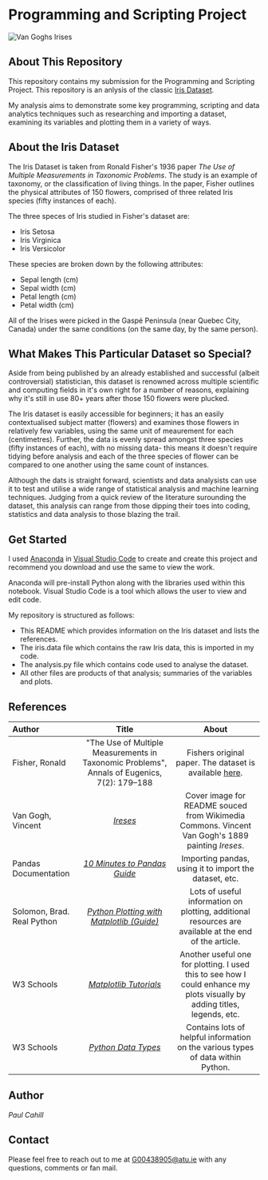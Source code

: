 # Programming and Scripting Project

![Van Goghs Irises](https://upload.wikimedia.org/wikipedia/commons/9/98/VanGoghIrises2.jpg)

## About This Repository
This repository contains my submission for the Programming and Scripting Project. This repository is an anlysis of the classic [Iris Dataset](https://archive.ics.uci.edu/dataset/53/iris).

My analysis aims to demonstrate some key programming, scripting and data analytics techniques such as researching and importing a dataset, examining its variables and plotting them in a variety of ways.

## About the Iris Dataset
The Iris Dataset is taken from Ronald Fisher's 1936 paper *The Use of Multiple Measurements in Taxonomic Problems*. The study is an example of taxonomy, or the classification of living things. In the paper, Fisher outlines the physical attributes of 150 flowers, comprised of three related Iris species (fifty instances of each).

The three speces of Iris studied in Fisher's dataset are:

- Iris Setosa
- Iris Virginica
- Iris Versicolor

These species are broken down by the following attributes:

- Sepal length (cm)
- Sepal width (cm)
- Petal length (cm)
- Petal width (cm)

All of the Irises were picked in the Gaspé Peninsula (near Quebec City, Canada) under the same conditions (on the same day, by the same person).

## What Makes This Particular Dataset so Special?
Aside from being published by an already established and successful (albeit controversial) statistician, this dataset is renowned across multiple scientific and computing fields in it's own right for a number of reasons, explaining why it's still in use 80+ years after those 150 flowers were plucked.

The Iris dataset is easily accessible for beginners; it has an easily contextualised subject matter (flowers) and examines those flowers in relatively few variables, using the same unit of meaurement for each (centimetres). Further, the data is evenly spread amongst three species (fifty instances of each), with no missing data- this means it doesn't require tidying before analysis and each of the three species of flower can be compared to one another using the same count of instances.

Although the dats is straight forward, scientists and data analysists can use it to test and utilise a wide range of statistical analysis and machine learning techniques. Judging from a quick review of the literature surounding the dataset, this analysis can range from those dipping their toes into coding, statistics and data analysis to those blazing the trail.

## Get Started
I used [Anaconda](https://www.anaconda.com/download) in [Visual Studio Code](https://code.visualstudio.com/download) to create and create this project and recommend you download and use the same to view the work.

Anaconda will pre-install Python along with the libraries used within this notebook. Visual Studio Code is a tool which allows the user to view and edit code.

My repository is structured as follows:

- This README which provides information on the Iris dataset and lists the references.
- The iris.data file which contains the raw Iris data, this is imported in my code.
- The analysis.py file which contains code used to analyse the dataset.
- All other files are products of that analysis; summaries of the variables and plots.

## References
| Author | Title | About |
| :---   | :---: | :---: |
| Fisher, Ronald | "The Use of Multiple Measurements in Taxonomic Problems", Annals of Eugenics, 7(2): 179–188 | Fishers original paper. The dataset is available [here](https://archive.ics.uci.edu/dataset/53/iris). |
| Van Gogh, Vincent | [*Ireses*](https://commons.wikimedia.org/wiki/File:VanGoghIrises2.jpg) | Cover image for README souced from Wikimedia Commons. Vincent Van Gogh's 1889 painting *Ireses*. |
| Pandas Documentation | [*10 Minutes to Pandas Guide*](https://pandas.pydata.org/docs/user_guide/10min.html) | Importing pandas, using it to import the dataset, etc. |
| Solomon, Brad. Real Python | [*Python Plotting with Matplotlib (Guide)*](https://realpython.com/python-matplotlib-guide/) | Lots of useful information on plotting, additional resources are available at the end of the article. |
| W3 Schools | [*Matplotlib Tutorials*](https://www.w3schools.com/python/matplotlib_intro.asp) | Another useful one for plotting. I used this to see how I could enhance my plots visually by adding titles, legends, etc. |
| W3 Schools | [*Python Data Types*](https://www.w3schools.com/python/python_datatypes.asp) | Contains lots of helpful information on the various types of data within Python. |

## Author
*Paul Cahill*

## Contact
Please feel free to reach out to me at G00438905@atu.ie with any questions, comments or fan mail.
